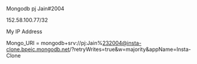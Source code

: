 Mongodb 
pj Jain#2004

152.58.100.77/32

My IP Address

Mongo_URI  = mongodb+srv://pj:Jain%232004@insta-clone.bpeic.mongodb.net/?retryWrites=true&w=majority&appName=Insta-Clone